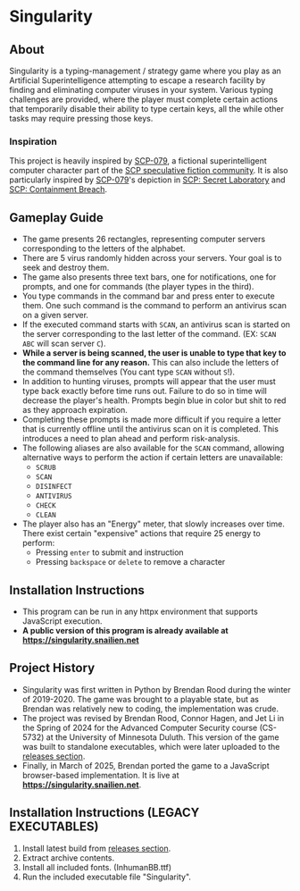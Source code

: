 # Singularity

 ## About
  Singularity is a typing-management / strategy game where you play as an Artificial Superintelligence attempting to escape a research facility by finding and eliminating computer viruses in your system. Various typing challenges are provided, where the player must complete certain actions that temporarily disable their ability to type certain keys, all the while other tasks may require pressing those keys.

 ### Inspiration
  This project is heavily inspired by [SCP-079](http://www.scp-wiki.net/scp-079), a fictional superintelligent computer character part of the [SCP speculative fiction community](https://scp-wiki.wikidot.com/).
  It is also particularly inspired by [SCP-079](http://www.scp-wiki.net/scp-079)'s depiction in [SCP: Secret Laboratory](https://store.steampowered.com/app/700330/SCP_Secret_Laboratory/) and [SCP: Containment Breach](https://www.scpcbgame.com/).


 ## Gameplay Guide
  - The game presents 26 rectangles, representing computer servers corresponding to the letters of the alphabet.
  - There are 5 virus randomly hidden across your servers. Your goal is to seek and destroy them.
  - The game also presents three text bars, one for notifications, one for prompts, and one for commands (the player types in the third).
  - You type commands in the command bar and press enter to execute them. One such command is the command to perform an antivirus scan on a given server.
  - If the executed command starts with `SCAN`, an antivirus scan is started on the server corresponding to the last letter of the command. (EX: `SCAN ABC` will scan server `C`).
  - **While a server is being scanned, the user is unable to type that key to the command line for any reason.** This can also include the letters of the command themselves (You cant type `SCAN` without `S`!).
  - In addition to hunting viruses, prompts will appear that the user must type back exactly before time runs out. Failure to do so in time will decrease the player's health. Prompts begin blue in color but shit to red as they approach expiration.
  - Completing these prompts is made more difficult if you require a letter that is currently offline until the antivirus scan on it is completed. This introduces a need to plan ahead and perform risk-analysis.
  - The following aliases are also available for the `SCAN` command, allowing alternative ways to perform the action if certain letters are unavailable:
    - `SCRUB`
    - `SCAN`
    - `DISINFECT`
    - `ANTIVIRUS`
    - `CHECK`
    - `CLEAN`
  - The player also has an "Energy" meter, that slowly increases over time. There exist certain "expensive" actions that require 25 energy to perform:
    - Pressing `enter` to submit and instruction
    - Pressing `backspace` or `delete` to remove a character

 ## Installation Instructions
  - This program can be run in any httpx environment that supports JavaScript execution.
  - **A public version of this program is already available at https://singularity.snailien.net**

 ## Project History
  - Singularity was first written in Python by Brendan Rood during the winter of 2019-2020. The game was brought to a playable state, but as Brendan was relatively new to coding, the implementation was crude.
  - The project was revised by Brendan Rood, Connor Hagen, and Jet Li in the Spring of 2024 for the Advanced Computer Security course (CS-5732) at the University of Minnesota Duluth. This version of the game was built to standalone executables, which were later uploaded to the [releases section](https://github.com/Snail51/Singularity/releases).
  - Finally, in March of 2025, Brendan ported the game to a JavaScript browser-based implementation. It is live at **https://singularity.snailien.net**.

 ## Installation Instructions (LEGACY EXECUTABLES)
  1. Install latest build from [releases section](https://github.com/Snail51/Singularity/releases).
  2. Extract archive contents.
  3. Install all included fonts. (InhumanBB.ttf)
  4. Run the included executable file "Singularity".